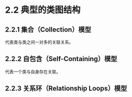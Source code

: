 # 2.2 典型的类图结构

## 2.2.1 集合（Collection）模型

代表类与类之间一对多的关联关系。

## 2.2.2 自包含（Self-Containing）模型

代表一个类与自身存在关联。

## 2.2.3 关系环（Relationship Loops）模型

